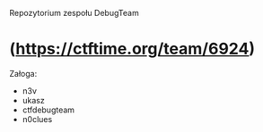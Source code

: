 Repozytorium zespołu DebugTeam

(https://ctftime.org/team/6924)
=========

Załoga:
* n3v
* ukasz
* ctfdebugteam
* n0clues

